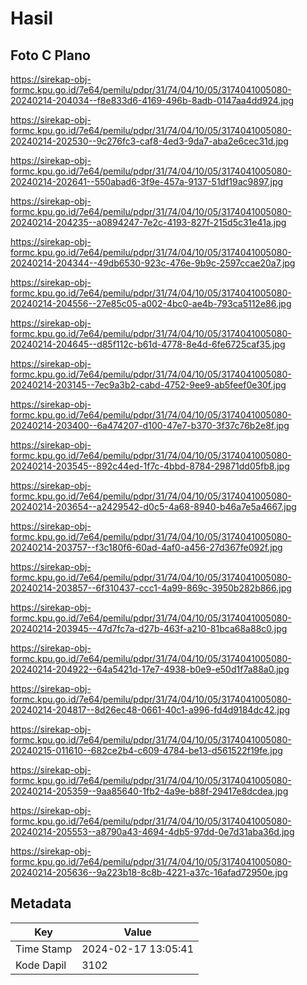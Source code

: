 # Hasil

## Foto C Plano

https://sirekap-obj-formc.kpu.go.id/7e64/pemilu/pdpr/31/74/04/10/05/3174041005080-20240214-204034--f8e833d6-4169-496b-8adb-0147aa4dd924.jpg

https://sirekap-obj-formc.kpu.go.id/7e64/pemilu/pdpr/31/74/04/10/05/3174041005080-20240214-202530--9c276fc3-caf8-4ed3-9da7-aba2e6cec31d.jpg

https://sirekap-obj-formc.kpu.go.id/7e64/pemilu/pdpr/31/74/04/10/05/3174041005080-20240214-202641--550abad6-3f9e-457a-9137-51df19ac9897.jpg

https://sirekap-obj-formc.kpu.go.id/7e64/pemilu/pdpr/31/74/04/10/05/3174041005080-20240214-204235--a0894247-7e2c-4193-827f-215d5c31e41a.jpg

https://sirekap-obj-formc.kpu.go.id/7e64/pemilu/pdpr/31/74/04/10/05/3174041005080-20240214-204344--49db6530-923c-476e-9b9c-2597ccae20a7.jpg

https://sirekap-obj-formc.kpu.go.id/7e64/pemilu/pdpr/31/74/04/10/05/3174041005080-20240214-204556--27e85c05-a002-4bc0-ae4b-793ca5112e86.jpg

https://sirekap-obj-formc.kpu.go.id/7e64/pemilu/pdpr/31/74/04/10/05/3174041005080-20240214-204645--d85f112c-b61d-4778-8e4d-6fe6725caf35.jpg

https://sirekap-obj-formc.kpu.go.id/7e64/pemilu/pdpr/31/74/04/10/05/3174041005080-20240214-203145--7ec9a3b2-cabd-4752-9ee9-ab5feef0e30f.jpg

https://sirekap-obj-formc.kpu.go.id/7e64/pemilu/pdpr/31/74/04/10/05/3174041005080-20240214-203400--6a474207-d100-47e7-b370-3f37c76b2e8f.jpg

https://sirekap-obj-formc.kpu.go.id/7e64/pemilu/pdpr/31/74/04/10/05/3174041005080-20240214-203545--892c44ed-1f7c-4bbd-8784-29871dd05fb8.jpg

https://sirekap-obj-formc.kpu.go.id/7e64/pemilu/pdpr/31/74/04/10/05/3174041005080-20240214-203654--a2429542-d0c5-4a68-8940-b46a7e5a4667.jpg

https://sirekap-obj-formc.kpu.go.id/7e64/pemilu/pdpr/31/74/04/10/05/3174041005080-20240214-203757--f3c180f6-60ad-4af0-a456-27d367fe092f.jpg

https://sirekap-obj-formc.kpu.go.id/7e64/pemilu/pdpr/31/74/04/10/05/3174041005080-20240214-203857--6f310437-ccc1-4a99-869c-3950b282b866.jpg

https://sirekap-obj-formc.kpu.go.id/7e64/pemilu/pdpr/31/74/04/10/05/3174041005080-20240214-203945--47d7fc7a-d27b-463f-a210-81bca68a88c0.jpg

https://sirekap-obj-formc.kpu.go.id/7e64/pemilu/pdpr/31/74/04/10/05/3174041005080-20240214-204922--64a5421d-17e7-4938-b0e9-e50d1f7a88a0.jpg

https://sirekap-obj-formc.kpu.go.id/7e64/pemilu/pdpr/31/74/04/10/05/3174041005080-20240214-204817--8d26ec48-0661-40c1-a996-fd4d9184dc42.jpg

https://sirekap-obj-formc.kpu.go.id/7e64/pemilu/pdpr/31/74/04/10/05/3174041005080-20240215-011610--682ce2b4-c609-4784-be13-d561522f19fe.jpg

https://sirekap-obj-formc.kpu.go.id/7e64/pemilu/pdpr/31/74/04/10/05/3174041005080-20240214-205359--9aa85640-1fb2-4a9e-b88f-29417e8dcdea.jpg

https://sirekap-obj-formc.kpu.go.id/7e64/pemilu/pdpr/31/74/04/10/05/3174041005080-20240214-205553--a8790a43-4694-4db5-97dd-0e7d31aba36d.jpg

https://sirekap-obj-formc.kpu.go.id/7e64/pemilu/pdpr/31/74/04/10/05/3174041005080-20240214-205636--9a223b18-8c8b-4221-a37c-16afad72950e.jpg


## Metadata

| Key        | Value               |
| ---------- | ------------------- |
| Time Stamp | 2024-02-17 13:05:41 |
| Kode Dapil | 3102                |



